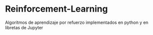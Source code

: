 # Reinforcement-Learning

Algoritmos de aprendizaje por refuerzo implementados en python y en libretas de Jupyter
